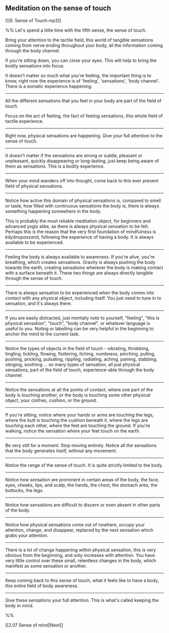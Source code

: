 
## Meditation on the sense of touch

![[6. Sense of Touch.mp3]]

%%
Let's spend a little time with the fifth sense, the sense of touch. 

Bring your attention to the tactile field, this world of tangible sensations coming from nerve ending throughout your body, all the information coming through the body channel.  

If you're sitting down, you can close your eyes. This will help to bring the bodily sensations into focus.

It doesn't matter so much what you're feeling, the important thing is to know, right now the experience is of 'feeling', 'sensations', 'body channel'. There is a somatic experience happening.

---

All the different sensations that you feel in your body are part of the field of touch.

Focus on the act of feeling, the fact of feeling sensations, this whole field of tactile experience. 

---

Right now, physical sensations are happening. Give your full attention to the sense of touch. 

---

It doesn't matter if the sensations are strong or subtle, pleasant or unpleasant, quickly disappearing or long-lasting, just keep being aware of them as sensations. This is a bodily experience.  

---

When your mind wanders off into thought, come back to this ever present field of physical sensations.  

---

Notice how active this domain of physical sensations is, compared to smell or taste, how filled with continuous sensations the body is, there is always something happening somewhere in the body. 

This is probably the most reliable meditation object, for beginners and advanced yogis alike, as there is always physical sensation to be felt. Perhaps this is the reason that the very first foundation of mindfulness is *kāyānupassanā*, following the experience of having a body. It is always available to be experienced. 

---

Feeling the body is always available to awareness. If you're alive, you're breathing, which creates sensations. Gravity is always pushing the body towards the earth, creating sensations wherever the body is making contact with a surface beneath it. These two things are always directly tangible through the sense of touch.

---

There is always sensation to be experienced when the body comes into contact with any physical object, including itself. You just need to tune in to sensation, and it's always there.

---

If you are easily distracted, just mentally note to yourself, "feeling", "this is physical sensation", "touch", "body channel", or whatever language is useful to you. Noting or labelling can be very helpful in the beginning to anchor the mind to the current task.

---

Notice the types of objects in the field of touch - vibrating, throbbing, tingling, tickling, flowing, fluttering, itching, numbness, pinching, pulling, pushing, pricking, pulsating, rippling, radiating, aching, paining, stabbing, stinging, soothing ... so many types of sensation, all just physical sensations, part of the field of touch, experience-able through the body channel. 

---

Notice the sensations at all the points of contact, where one part of the body is touching another, or the body is touching some other physical object, your clothes, cushion, or the ground.

---

If you're sitting, notice where your hands or arms are touching the legs, where the butt is touching the cushion beneath it, where the legs are touching each other, where the feet are touching the ground. If you're walking, notice the sensation where your feet touch on the earth.

---

Be very still for a moment. Stop moving entirely. Notice all the sensations that the body generates itself, without any movement. 

---

Notice the range of the sense of touch. It is quite strictly limited to the body.

---

Notice how sensation are prominent in certain areas of the body, the face, eyes, cheeks, lips, and scalp, the hands, the chest, the stomach area, the buttocks, the legs. 

---

Notice how sensations are difficult to discern or even absent in other parts of the body.

---

Notice how physical sensations come out of nowhere, occupy your attention, change, and disappear, replaced by the next sensation which grabs your attention.  

---

There is a lot of change happening within physical sensation, this is very obvious from the beginning, and only increases with attention. You have very little control over these small, relentless changes in the body, which manifest as some sensation or another.  

---

Keep coming back to this sense of touch, what it feels like to have a body, this entire field of body awareness. 


---

Give these sensations your full attention. This is what's called keeping the body in mind. 

%%
 
 [[2.07 Sense of mind|Next]]
 